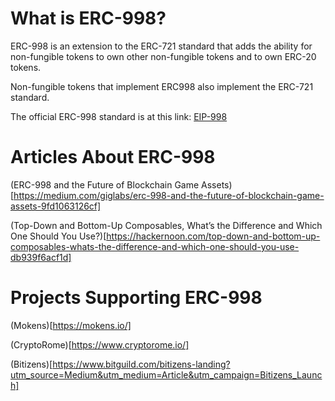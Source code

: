 # What is ERC-998?

ERC-998 is an extension to the ERC-721 standard that adds the ability for non-fungible tokens to own other non-fungible tokens and to own ERC-20 tokens.

Non-fungible tokens that implement ERC998 also implement the ERC-721 standard.

The official ERC-998 standard is at this link: [EIP-998](https://eips.ethereum.org/EIPS/eip-998)

# Articles About ERC-998

(ERC-998 and the Future of Blockchain Game Assets)[https://medium.com/giglabs/erc-998-and-the-future-of-blockchain-game-assets-9fd1063126cf]

(Top-Down and Bottom-Up Composables, What’s the Difference and Which One Should You Use?)[https://hackernoon.com/top-down-and-bottom-up-composables-whats-the-difference-and-which-one-should-you-use-db939f6acf1d]

# Projects Supporting ERC-998

(Mokens)[https://mokens.io/]

(CryptoRome)[https://www.cryptorome.io/]

(Bitizens)[https://www.bitguild.com/bitizens-landing?utm_source=Medium&utm_medium=Article&utm_campaign=Bitizens_Launch]

